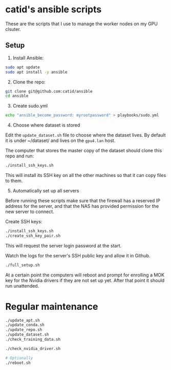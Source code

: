 # catid's ansible scripts

These are the scripts that I use to manage the worker nodes on my GPU clsuter.

## Setup

1. Install Ansible:

```bash
sudo apt update
sudo apt install -y ansible
```

2. Clone the repo:

```bash
git clone git@github.com:catid/ansible
cd ansible
```

3. Create sudo.yml

```bash
echo "ansible_become_password: myrootpassword" > playbooks/sudo.yml
```

4. Choose where dataset is stored

Edit the `update_dataset.sh` file to choose where the dataset lives.  By default it is under ~/dataset/ and lives on the `gpu4.lan` host.

The computer that stores the master copy of the dataset should clone this repo and run:

```bash
./install_ssh_keys.sh
```

This will install its SSH key on all the other machines so that it can copy files to them.

5. Automatically set up all servers

Before running these scripts make sure that the firewall has a reserved IP address for the server, and that the NAS has provided permission for the new server to connect.

Create SSH keys:

```bash
./install_ssh_keys.sh
./create_ssh_key_pair.sh
```

This will request the server login password at the start.

Watch the logs for the server's SSH public key and allow it in Github.

```bash
./full_setup.sh
```

At a certain point the computers will reboot and prompt for enrolling a MOK key for the Nvidia drivers if they are not set up yet.  After that point it should run unattended.

# Regular maintenance

```bash
./update_apt.sh
./update_conda.sh
./update_repo.sh
./update_dataset.sh
./check_training_data.sh

./check_nvidia_driver.sh

# Optionally
./reboot.sh
```
